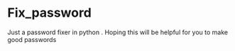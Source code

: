 # Fix_password
Just a password fixer in python . Hoping this will be helpful for you to make good passwords
